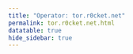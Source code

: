 ```yaml
---
title: "Operator: tor.r0cket.net"
permalink: tor.r0cket.net.html
datatable: true
hide_sidebar: true
---
```


<div>                        <script type="text/javascript">window.PlotlyConfig = {MathJaxConfig: 'local'};</script>
        <script charset="utf-8" src="https://cdn.plot.ly/plotly-2.20.0.min.js"></script>                <div id="f69d7ca9-8cdc-4bba-9dff-a748e4a8f4fa" class="plotly-graph-div" style="height:100%; width:100%;"></div>            <script type="text/javascript">                                    window.PLOTLYENV=window.PLOTLYENV || {};                                    if (document.getElementById("f69d7ca9-8cdc-4bba-9dff-a748e4a8f4fa")) {                    Plotly.newPlot(                        "f69d7ca9-8cdc-4bba-9dff-a748e4a8f4fa",                        [{"name":"exit probability (%)","x":["2024-09-26","2024-09-27","2024-09-28","2024-09-29","2024-09-30","2024-10-01","2024-10-02","2024-10-03","2024-10-04","2024-10-05","2024-10-06","2024-10-07","2024-10-08","2024-10-09","2024-10-10","2024-10-11","2024-10-12","2024-10-13","2024-10-14","2024-10-15","2024-10-16","2024-10-17","2024-10-18","2024-10-19","2024-10-20","2024-10-21","2024-10-22","2024-10-23","2024-10-24","2024-10-25","2024-10-26","2024-10-27","2024-10-28","2024-10-29","2024-10-30","2024-10-31","2024-11-01","2024-11-02","2024-11-03","2024-11-04","2024-11-05","2024-11-06","2024-11-07","2024-11-08","2024-11-09","2024-11-10","2024-11-11","2024-11-12","2024-11-13","2024-11-14","2024-11-15","2024-11-16","2024-11-17","2024-11-18","2024-11-19","2024-11-20","2024-11-21","2024-11-22","2024-11-23","2024-11-24","2024-11-25","2024-11-26","2024-11-27","2024-11-28","2024-11-29"],"y":[0.0,0.0,0.0,0.04,0.04,0.04,0.05,0.05,0.05,0.06,0.07,0.09,0.1,0.13,0.13,0.12,0.12,0.13,0.16,0.18,0.19,0.21,0.28,0.29,0.5,0.55,0.59,0.62,0.6,0.59,0.57,0.57,0.57,0.56,0.54,0.56,0.48,0.48,0.49,0.47,0.48,0.49,0.48,0.47,0.46,0.46,0.46,0.45,0.47,0.63,0.65,0.69,0.71,0.78,0.86,0.94,1.0,1.07,1.08,1.19,1.24,1.28,1.28,1.31,1.37],"type":"scatter","xaxis":"x","yaxis":"y"},{"name":"guard probability (%)","x":["2024-09-26","2024-09-27","2024-09-28","2024-09-29","2024-09-30","2024-10-01","2024-10-02","2024-10-03","2024-10-04","2024-10-05","2024-10-06","2024-10-07","2024-10-08","2024-10-09","2024-10-10","2024-10-11","2024-10-12","2024-10-13","2024-10-14","2024-10-15","2024-10-16","2024-10-17","2024-10-18","2024-10-19","2024-10-20","2024-10-21","2024-10-22","2024-10-23","2024-10-24","2024-10-25","2024-10-26","2024-10-27","2024-10-28","2024-10-29","2024-10-30","2024-10-31","2024-11-01","2024-11-02","2024-11-03","2024-11-04","2024-11-05","2024-11-06","2024-11-07","2024-11-08","2024-11-09","2024-11-10","2024-11-11","2024-11-12","2024-11-13","2024-11-14","2024-11-15","2024-11-16","2024-11-17","2024-11-18","2024-11-19","2024-11-20","2024-11-21","2024-11-22","2024-11-23","2024-11-24","2024-11-25","2024-11-26","2024-11-27","2024-11-28","2024-11-29"],"y":[0.0,0.0,0.0,0.0,0.0,0.0,0.0,0.0,0.0,0.0,0.0,0.0,0.0,0.0,0.0,0.0,0.0,0.0,0.0,0.0,0.0,0.0,0.0,0.0,0.0,0.0,0.0,0.0,0.0,0.0,0.0,0.0,0.0,0.0,0.0,0.01,0.0,0.0,0.0,0.0,0.0,0.0,0.0,0.0,0.0,0.0,0.0,0.01,0.0,0.0,0.01,0.01,0.01,0.01,0.02,0.01,0.0,0.0,0.0,0.0,0.0,0.01,0.03,0.02,0.01],"type":"scatter","xaxis":"x","yaxis":"y"},{"name":"advertised bandwidth","x":["2024-09-26","2024-09-27","2024-09-28","2024-09-29","2024-09-30","2024-10-01","2024-10-02","2024-10-03","2024-10-04","2024-10-05","2024-10-06","2024-10-07","2024-10-08","2024-10-09","2024-10-10","2024-10-11","2024-10-12","2024-10-13","2024-10-14","2024-10-15","2024-10-16","2024-10-17","2024-10-18","2024-10-19","2024-10-20","2024-10-21","2024-10-22","2024-10-23","2024-10-24","2024-10-25","2024-10-26","2024-10-27","2024-10-28","2024-10-29","2024-10-30","2024-10-31","2024-11-01","2024-11-02","2024-11-03","2024-11-04","2024-11-05","2024-11-06","2024-11-07","2024-11-08","2024-11-09","2024-11-10","2024-11-11","2024-11-12","2024-11-13","2024-11-14","2024-11-15","2024-11-16","2024-11-17","2024-11-18","2024-11-19","2024-11-20","2024-11-21","2024-11-22","2024-11-23","2024-11-24","2024-11-25","2024-11-26","2024-11-27","2024-11-28","2024-11-29"],"y":[0.0,0.12,0.12,0.12,0.12,0.12,0.14,0.16,0.16,0.16,0.23,0.32,0.24,0.33,0.34,0.34,0.31,0.44,0.47,0.49,0.63,0.72,0.79,0.8,1.49,1.66,1.66,1.66,1.56,1.57,1.57,1.5,1.5,1.47,1.47,1.34,1.17,1.16,1.23,1.26,1.26,1.25,1.19,1.19,1.18,1.17,1.17,1.83,1.84,1.9,1.98,1.97,2.4,2.52,2.65,2.77,3.02,3.08,3.06,3.39,3.41,3.52,3.75,3.79,3.91],"type":"scatter","xaxis":"x","yaxis":"y2"}],                        {"template":{"data":{"histogram2dcontour":[{"type":"histogram2dcontour","colorbar":{"outlinewidth":0,"ticks":""},"colorscale":[[0.0,"#0d0887"],[0.1111111111111111,"#46039f"],[0.2222222222222222,"#7201a8"],[0.3333333333333333,"#9c179e"],[0.4444444444444444,"#bd3786"],[0.5555555555555556,"#d8576b"],[0.6666666666666666,"#ed7953"],[0.7777777777777778,"#fb9f3a"],[0.8888888888888888,"#fdca26"],[1.0,"#f0f921"]]}],"choropleth":[{"type":"choropleth","colorbar":{"outlinewidth":0,"ticks":""}}],"histogram2d":[{"type":"histogram2d","colorbar":{"outlinewidth":0,"ticks":""},"colorscale":[[0.0,"#0d0887"],[0.1111111111111111,"#46039f"],[0.2222222222222222,"#7201a8"],[0.3333333333333333,"#9c179e"],[0.4444444444444444,"#bd3786"],[0.5555555555555556,"#d8576b"],[0.6666666666666666,"#ed7953"],[0.7777777777777778,"#fb9f3a"],[0.8888888888888888,"#fdca26"],[1.0,"#f0f921"]]}],"heatmap":[{"type":"heatmap","colorbar":{"outlinewidth":0,"ticks":""},"colorscale":[[0.0,"#0d0887"],[0.1111111111111111,"#46039f"],[0.2222222222222222,"#7201a8"],[0.3333333333333333,"#9c179e"],[0.4444444444444444,"#bd3786"],[0.5555555555555556,"#d8576b"],[0.6666666666666666,"#ed7953"],[0.7777777777777778,"#fb9f3a"],[0.8888888888888888,"#fdca26"],[1.0,"#f0f921"]]}],"heatmapgl":[{"type":"heatmapgl","colorbar":{"outlinewidth":0,"ticks":""},"colorscale":[[0.0,"#0d0887"],[0.1111111111111111,"#46039f"],[0.2222222222222222,"#7201a8"],[0.3333333333333333,"#9c179e"],[0.4444444444444444,"#bd3786"],[0.5555555555555556,"#d8576b"],[0.6666666666666666,"#ed7953"],[0.7777777777777778,"#fb9f3a"],[0.8888888888888888,"#fdca26"],[1.0,"#f0f921"]]}],"contourcarpet":[{"type":"contourcarpet","colorbar":{"outlinewidth":0,"ticks":""}}],"contour":[{"type":"contour","colorbar":{"outlinewidth":0,"ticks":""},"colorscale":[[0.0,"#0d0887"],[0.1111111111111111,"#46039f"],[0.2222222222222222,"#7201a8"],[0.3333333333333333,"#9c179e"],[0.4444444444444444,"#bd3786"],[0.5555555555555556,"#d8576b"],[0.6666666666666666,"#ed7953"],[0.7777777777777778,"#fb9f3a"],[0.8888888888888888,"#fdca26"],[1.0,"#f0f921"]]}],"surface":[{"type":"surface","colorbar":{"outlinewidth":0,"ticks":""},"colorscale":[[0.0,"#0d0887"],[0.1111111111111111,"#46039f"],[0.2222222222222222,"#7201a8"],[0.3333333333333333,"#9c179e"],[0.4444444444444444,"#bd3786"],[0.5555555555555556,"#d8576b"],[0.6666666666666666,"#ed7953"],[0.7777777777777778,"#fb9f3a"],[0.8888888888888888,"#fdca26"],[1.0,"#f0f921"]]}],"mesh3d":[{"type":"mesh3d","colorbar":{"outlinewidth":0,"ticks":""}}],"scatter":[{"fillpattern":{"fillmode":"overlay","size":10,"solidity":0.2},"type":"scatter"}],"parcoords":[{"type":"parcoords","line":{"colorbar":{"outlinewidth":0,"ticks":""}}}],"scatterpolargl":[{"type":"scatterpolargl","marker":{"colorbar":{"outlinewidth":0,"ticks":""}}}],"bar":[{"error_x":{"color":"#2a3f5f"},"error_y":{"color":"#2a3f5f"},"marker":{"line":{"color":"#E5ECF6","width":0.5},"pattern":{"fillmode":"overlay","size":10,"solidity":0.2}},"type":"bar"}],"scattergeo":[{"type":"scattergeo","marker":{"colorbar":{"outlinewidth":0,"ticks":""}}}],"scatterpolar":[{"type":"scatterpolar","marker":{"colorbar":{"outlinewidth":0,"ticks":""}}}],"histogram":[{"marker":{"pattern":{"fillmode":"overlay","size":10,"solidity":0.2}},"type":"histogram"}],"scattergl":[{"type":"scattergl","marker":{"colorbar":{"outlinewidth":0,"ticks":""}}}],"scatter3d":[{"type":"scatter3d","line":{"colorbar":{"outlinewidth":0,"ticks":""}},"marker":{"colorbar":{"outlinewidth":0,"ticks":""}}}],"scattermapbox":[{"type":"scattermapbox","marker":{"colorbar":{"outlinewidth":0,"ticks":""}}}],"scatterternary":[{"type":"scatterternary","marker":{"colorbar":{"outlinewidth":0,"ticks":""}}}],"scattercarpet":[{"type":"scattercarpet","marker":{"colorbar":{"outlinewidth":0,"ticks":""}}}],"carpet":[{"aaxis":{"endlinecolor":"#2a3f5f","gridcolor":"white","linecolor":"white","minorgridcolor":"white","startlinecolor":"#2a3f5f"},"baxis":{"endlinecolor":"#2a3f5f","gridcolor":"white","linecolor":"white","minorgridcolor":"white","startlinecolor":"#2a3f5f"},"type":"carpet"}],"table":[{"cells":{"fill":{"color":"#EBF0F8"},"line":{"color":"white"}},"header":{"fill":{"color":"#C8D4E3"},"line":{"color":"white"}},"type":"table"}],"barpolar":[{"marker":{"line":{"color":"#E5ECF6","width":0.5},"pattern":{"fillmode":"overlay","size":10,"solidity":0.2}},"type":"barpolar"}],"pie":[{"automargin":true,"type":"pie"}]},"layout":{"autotypenumbers":"strict","colorway":["#636efa","#EF553B","#00cc96","#ab63fa","#FFA15A","#19d3f3","#FF6692","#B6E880","#FF97FF","#FECB52"],"font":{"color":"#2a3f5f"},"hovermode":"closest","hoverlabel":{"align":"left"},"paper_bgcolor":"white","plot_bgcolor":"#E5ECF6","polar":{"bgcolor":"#E5ECF6","angularaxis":{"gridcolor":"white","linecolor":"white","ticks":""},"radialaxis":{"gridcolor":"white","linecolor":"white","ticks":""}},"ternary":{"bgcolor":"#E5ECF6","aaxis":{"gridcolor":"white","linecolor":"white","ticks":""},"baxis":{"gridcolor":"white","linecolor":"white","ticks":""},"caxis":{"gridcolor":"white","linecolor":"white","ticks":""}},"coloraxis":{"colorbar":{"outlinewidth":0,"ticks":""}},"colorscale":{"sequential":[[0.0,"#0d0887"],[0.1111111111111111,"#46039f"],[0.2222222222222222,"#7201a8"],[0.3333333333333333,"#9c179e"],[0.4444444444444444,"#bd3786"],[0.5555555555555556,"#d8576b"],[0.6666666666666666,"#ed7953"],[0.7777777777777778,"#fb9f3a"],[0.8888888888888888,"#fdca26"],[1.0,"#f0f921"]],"sequentialminus":[[0.0,"#0d0887"],[0.1111111111111111,"#46039f"],[0.2222222222222222,"#7201a8"],[0.3333333333333333,"#9c179e"],[0.4444444444444444,"#bd3786"],[0.5555555555555556,"#d8576b"],[0.6666666666666666,"#ed7953"],[0.7777777777777778,"#fb9f3a"],[0.8888888888888888,"#fdca26"],[1.0,"#f0f921"]],"diverging":[[0,"#8e0152"],[0.1,"#c51b7d"],[0.2,"#de77ae"],[0.3,"#f1b6da"],[0.4,"#fde0ef"],[0.5,"#f7f7f7"],[0.6,"#e6f5d0"],[0.7,"#b8e186"],[0.8,"#7fbc41"],[0.9,"#4d9221"],[1,"#276419"]]},"xaxis":{"gridcolor":"white","linecolor":"white","ticks":"","title":{"standoff":15},"zerolinecolor":"white","automargin":true,"zerolinewidth":2},"yaxis":{"gridcolor":"white","linecolor":"white","ticks":"","title":{"standoff":15},"zerolinecolor":"white","automargin":true,"zerolinewidth":2},"scene":{"xaxis":{"backgroundcolor":"#E5ECF6","gridcolor":"white","linecolor":"white","showbackground":true,"ticks":"","zerolinecolor":"white","gridwidth":2},"yaxis":{"backgroundcolor":"#E5ECF6","gridcolor":"white","linecolor":"white","showbackground":true,"ticks":"","zerolinecolor":"white","gridwidth":2},"zaxis":{"backgroundcolor":"#E5ECF6","gridcolor":"white","linecolor":"white","showbackground":true,"ticks":"","zerolinecolor":"white","gridwidth":2}},"shapedefaults":{"line":{"color":"#2a3f5f"}},"annotationdefaults":{"arrowcolor":"#2a3f5f","arrowhead":0,"arrowwidth":1},"geo":{"bgcolor":"white","landcolor":"#E5ECF6","subunitcolor":"white","showland":true,"showlakes":true,"lakecolor":"white"},"title":{"x":0.05},"mapbox":{"style":"light"}}},"xaxis":{"anchor":"y","domain":[0.0,0.94],"rangeselector":{"buttons":[{"count":7,"label":"week","step":"day","stepmode":"backward"},{"count":1,"label":"month","step":"month","stepmode":"backward"},{"count":6,"label":"6 months","step":"month","stepmode":"backward"},{"count":1,"label":"year","step":"year","stepmode":"backward"},{"step":"all"}]}},"yaxis":{"anchor":"x","domain":[0.0,1.0],"title":{"text":"exit / guard probability"},"ticksuffix":"%","rangemode":"nonnegative"},"yaxis2":{"anchor":"x","overlaying":"y","side":"right","title":{"text":"advertised bandwidth"},"ticksuffix":" Gbit/s","rangemode":"nonnegative"},"hovermode":"x"},                        {"responsive": true}                    )                };                            </script>        </div>

Only proven relays are included in the graph and table. A proven relay claims to be part of a domain
and can be verified to be part of it via the
["well-known" URL or DNS records](https://nusenu.github.io/ContactInfo-Information-Sharing-Specification/#proof).

<div class="datatable-begin"></div>

| Nickname                                                            |   Mbit/s | Exit   | IPv4                                                 | IPv6                                                           | First Seen   | Tor Version   | AS Name                            |
|:--------------------------------------------------------------------|---------:|:-------|:-----------------------------------------------------|:---------------------------------------------------------------|:-------------|:--------------|:-----------------------------------|
| [r0cket02i0](w/relay/10E1D592B53C7F880FB5FC1F705E786AC3EEC0AD.html) |      216 | Y      | [45.84.107.182](https://stat.ripe.net/45.84.107.182) | [2a0d:bbc7:0:1::254](https://stat.ripe.net/2a0d:bbc7:0:1::254) | 2024-09-26   | 0.4.8.13      | [QuxLabs AB](w/as_number/AS214503) |
| [r0cket01i5](w/relay/251945FE33233646D1AA109A0858E087DDA64CD7.html) |      136 | Y      | [45.84.107.198](https://stat.ripe.net/45.84.107.198) | [2a0d:bbc7:0:1::320](https://stat.ripe.net/2a0d:bbc7:0:1::320) | 2024-11-11   | 0.4.8.13      | [QuxLabs AB](w/as_number/AS214503) |
| [r0cket01i0](w/relay/3529C2892571E24A856F207E6FBF218E39C99F0D.html) |      248 | Y      | [45.84.107.198](https://stat.ripe.net/45.84.107.198) | [2a0d:bbc7:0:1::320](https://stat.ripe.net/2a0d:bbc7:0:1::320) | 2024-09-26   | 0.4.8.13      | [QuxLabs AB](w/as_number/AS214503) |
| [r0cket01i4](w/relay/5E50AEE8C52E1B955092B2746B84802DC4A0BE9D.html) |      137 | Y      | [45.84.107.198](https://stat.ripe.net/45.84.107.198) | [2a0d:bbc7:0:1::320](https://stat.ripe.net/2a0d:bbc7:0:1::320) | 2024-11-11   | 0.4.8.13      | [QuxLabs AB](w/as_number/AS214503) |
| [r0cket03i6](w/relay/6A14DC623BEBA4F894F5474D893A7655D313D714.html) |      164 | Y      | [45.84.107.76](https://stat.ripe.net/45.84.107.76)   | [2a0d:bbc7:0:1::394](https://stat.ripe.net/2a0d:bbc7:0:1::394) | 2024-11-11   | 0.4.8.13      | [QuxLabs AB](w/as_number/AS214503) |
| [r0cket02i1](w/relay/6FC1596C9A3F2E8ABC44C819D327AAC039580511.html) |      210 | Y      | [45.84.107.182](https://stat.ripe.net/45.84.107.182) | [2a0d:bbc7:0:1::254](https://stat.ripe.net/2a0d:bbc7:0:1::254) | 2024-10-15   | 0.4.8.13      | [QuxLabs AB](w/as_number/AS214503) |
| [r0cket03i0](w/relay/80213FCD4B53DB7048FB9FBB20D138041CE5C94E.html) |      218 | Y      | [45.84.107.76](https://stat.ripe.net/45.84.107.76)   | [2a0d:bbc7:0:1::394](https://stat.ripe.net/2a0d:bbc7:0:1::394) | 2024-09-26   | 0.4.8.13      | [QuxLabs AB](w/as_number/AS214503) |
| [r0cket01i1](w/relay/824899A509A02BAFA438A205BD034BC31686F024.html) |      194 | Y      | [45.84.107.198](https://stat.ripe.net/45.84.107.198) | [2a0d:bbc7:0:1::320](https://stat.ripe.net/2a0d:bbc7:0:1::320) | 2024-10-15   | 0.4.8.13      | [QuxLabs AB](w/as_number/AS214503) |
| [r0cket03i5](w/relay/906887EFA736C5EFDD6DBAC00222E65AB18D98F1.html) |      120 | Y      | [45.84.107.76](https://stat.ripe.net/45.84.107.76)   | [2a0d:bbc7:0:1::394](https://stat.ripe.net/2a0d:bbc7:0:1::394) | 2024-11-11   | 0.4.8.13      | [QuxLabs AB](w/as_number/AS214503) |
| [r0cket03i1](w/relay/9E34FB0C8E937ED8CFCE0E47793B970C731954F8.html) |      202 | Y      | [45.84.107.76](https://stat.ripe.net/45.84.107.76)   | [2a0d:bbc7:0:1::394](https://stat.ripe.net/2a0d:bbc7:0:1::394) | 2024-10-14   | 0.4.8.13      | [QuxLabs AB](w/as_number/AS214503) |
| [r0cket01i6](w/relay/A6FD2A6E2AA3CAC3C6F15C264445E4C3B27B31DC.html) |      118 | Y      | [45.84.107.198](https://stat.ripe.net/45.84.107.198) | [2a0d:bbc7:0:1::320](https://stat.ripe.net/2a0d:bbc7:0:1::320) | 2024-11-11   | 0.4.8.13      | [QuxLabs AB](w/as_number/AS214503) |
| [r0cket01i3](w/relay/A783199953F8BBC25E6846C570AE3B85AC137531.html) |      150 | Y      | [45.84.107.198](https://stat.ripe.net/45.84.107.198) | [2a0d:bbc7:0:1::320](https://stat.ripe.net/2a0d:bbc7:0:1::320) | 2024-11-11   | 0.4.8.13      | [QuxLabs AB](w/as_number/AS214503) |
| [r0cket02i3](w/relay/B930C1DDE3587A15CFFD1525EE317F7CF0AB3DDF.html) |      138 | Y      | [45.84.107.182](https://stat.ripe.net/45.84.107.182) | [2a0d:bbc7:0:1::254](https://stat.ripe.net/2a0d:bbc7:0:1::254) | 2024-11-11   | 0.4.8.13      | [QuxLabs AB](w/as_number/AS214503) |
| [r0cket02i4](w/relay/BB8D8F90A8F9349D2BDBF6ED7FBA2A61AFF3FAE8.html) |      145 | Y      | [45.84.107.182](https://stat.ripe.net/45.84.107.182) | [2a0d:bbc7:0:1::254](https://stat.ripe.net/2a0d:bbc7:0:1::254) | 2024-11-11   | 0.4.8.13      | [QuxLabs AB](w/as_number/AS214503) |
| [r0cket03i2](w/relay/C01DD3A08EB602006D65DE6EA5787FE5E405CC1D.html) |      154 | Y      | [45.84.107.76](https://stat.ripe.net/45.84.107.76)   | [2a0d:bbc7:0:1::394](https://stat.ripe.net/2a0d:bbc7:0:1::394) | 2024-11-11   | 0.4.8.13      | [QuxLabs AB](w/as_number/AS214503) |
| [r0cket03i4](w/relay/C82ED32EE2994AD29CB002982FC76C2CED61AD48.html) |      122 | Y      | [45.84.107.76](https://stat.ripe.net/45.84.107.76)   | [2a0d:bbc7:0:1::394](https://stat.ripe.net/2a0d:bbc7:0:1::394) | 2024-11-11   | 0.4.8.13      | [QuxLabs AB](w/as_number/AS214503) |
| [r0cket01i2](w/relay/C831AE85CF9D7C49EF826A3AC1DDD33955CE2F08.html) |      126 | Y      | [45.84.107.198](https://stat.ripe.net/45.84.107.198) | [2a0d:bbc7:0:1::320](https://stat.ripe.net/2a0d:bbc7:0:1::320) | 2024-11-11   | 0.4.8.13      | [QuxLabs AB](w/as_number/AS214503) |
| [r0cket03i3](w/relay/CEE050C6C15EC1194A7B02A27DE61BA3E0013671.html) |      152 | Y      | [45.84.107.76](https://stat.ripe.net/45.84.107.76)   | [2a0d:bbc7:0:1::394](https://stat.ripe.net/2a0d:bbc7:0:1::394) | 2024-11-11   | 0.4.8.13      | [QuxLabs AB](w/as_number/AS214503) |
| [r0cket02i7](w/relay/CFAFB2E0CBB00E067B83E3216AD49EF338E045E3.html) |      149 | Y      | [45.84.107.182](https://stat.ripe.net/45.84.107.182) | [2a0d:bbc7:0:1::254](https://stat.ripe.net/2a0d:bbc7:0:1::254) | 2024-11-11   | 0.4.8.13      | [QuxLabs AB](w/as_number/AS214503) |
| [r0cket02i5](w/relay/D9D87002BB41C46D61F2AFA88659191D624F5CAB.html) |      150 | Y      | [45.84.107.182](https://stat.ripe.net/45.84.107.182) | [2a0d:bbc7:0:1::254](https://stat.ripe.net/2a0d:bbc7:0:1::254) | 2024-11-11   | 0.4.8.13      | [QuxLabs AB](w/as_number/AS214503) |
| [r0cket02i6](w/relay/E1E1BE210AA9DFFB5DAF1557D5A32DE8E207DED9.html) |      174 | Y      | [45.84.107.182](https://stat.ripe.net/45.84.107.182) | [2a0d:bbc7:0:1::254](https://stat.ripe.net/2a0d:bbc7:0:1::254) | 2024-11-11   | 0.4.8.13      | [QuxLabs AB](w/as_number/AS214503) |
| [r0cket03i7](w/relay/E7494042A47B2CA9BE5C7E28DC525ADBE219D5F1.html) |      163 | Y      | [45.84.107.76](https://stat.ripe.net/45.84.107.76)   | [2a0d:bbc7:0:1::394](https://stat.ripe.net/2a0d:bbc7:0:1::394) | 2024-11-11   | 0.4.8.13      | [QuxLabs AB](w/as_number/AS214503) |
| [r0cket01i7](w/relay/ED2E34869CCCBCE9321DEBBB957507A85A155CEF.html) |      161 | Y      | [45.84.107.198](https://stat.ripe.net/45.84.107.198) | [2a0d:bbc7:0:1::320](https://stat.ripe.net/2a0d:bbc7:0:1::320) | 2024-11-11   | 0.4.8.13      | [QuxLabs AB](w/as_number/AS214503) |
| [r0cket02i2](w/relay/FB94DB874581C6ABC51E5EA5A408878BE0643E7C.html) |      157 | Y      | [45.84.107.182](https://stat.ripe.net/45.84.107.182) | [2a0d:bbc7:0:1::254](https://stat.ripe.net/2a0d:bbc7:0:1::254) | 2024-11-11   | 0.4.8.13      | [QuxLabs AB](w/as_number/AS214503) |

<div class="datatable-end"></div> 